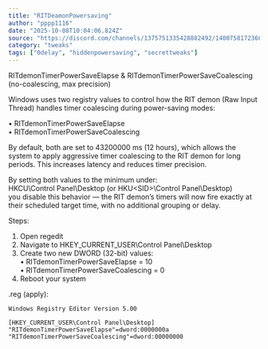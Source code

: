 ```yaml
---
title: "RITDeamonPowersaving"
author: "pppp1116"
date: "2025-10-08T10:04:06.824Z"
source: "https://discord.com/channels/1375751335428882492/1400758172368502894/1425423505603690496"
category: "tweaks"
tags: ["0delay", "hiddenpowersaving", "secrettweaks"]
---
```

RITdemonTimerPowerSaveElapse & RITdemonTimerPowerSaveCoalescing (no-coalescing, max precision)

Windows uses two registry values to control how the RIT demon (Raw Input Thread) handles timer coalescing during power-saving modes:

• RITdemonTimerPowerSaveElapse  
• RITdemonTimerPowerSaveCoalescing

By default, both are set to 43200000 ms (12 hours), which allows the system to apply aggressive timer coalescing to the RIT demon for long periods. This increases latency and reduces timer precision.

By setting both values to the minimum under:  
HKCU\Control Panel\Desktop (or HKU\<SID>\Control Panel\Desktop)  
you disable this behavior — the RIT demon’s timers will now fire exactly at their scheduled target time, with no additional grouping or delay.

Steps:
1. Open regedit  
2. Navigate to HKEY_CURRENT_USER\Control Panel\Desktop  
3. Create two new DWORD (32-bit) values:  
   • RITdemonTimerPowerSaveElapse = 10  
   • RITdemonTimerPowerSaveCoalescing = 0  
4. Reboot your system

.reg (apply):
```reg
Windows Registry Editor Version 5.00

[HKEY_CURRENT_USER\Control Panel\Desktop]
"RITdemonTimerPowerSaveElapse"=dword:0000000a
"RITdemonTimerPowerSaveCoalescing"=dword:00000000
